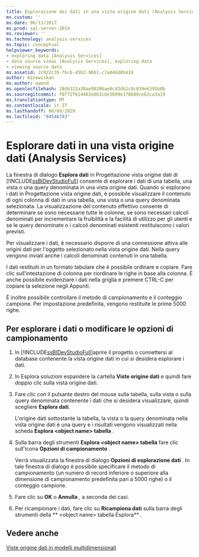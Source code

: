 ```yaml
---
title: Esplorazione dei dati in una vista origine dati (Analysis Services) | Microsoft Docs
ms.custom: ''
ms.date: 06/13/2017
ms.prod: sql-server-2014
ms.reviewer: ''
ms.technology: analysis-services
ms.topic: conceptual
helpviewer_keywords:
- exploring data [Analysis Services]
- data source views [Analysis Services], exploring data
- viewing source data
ms.assetid: 2c922c35-fbcb-45b2-96b1-c7a846d8b419
author: minewiskan
ms.author: owend
ms.openlocfilehash: 28db322a38ae90206ae0c43db1c8c039e6395b8b
ms.sourcegitcommit: f0772f614482e0b3cde3609e178689ce62ca3a19
ms.translationtype: MT
ms.contentlocale: it-IT
ms.lasthandoff: 06/09/2020
ms.locfileid: "84546743"
---
```

# <a name="explore-data-in-a-data-source-view-analysis-services"></a>Esplorare dati in una vista origine dati (Analysis Services)
  La finestra di dialogo **Esplora dati** in Progettazione vista origine dati di [!INCLUDE[ssBIDevStudioFull](../../includes/ssbidevstudiofull-md.md)] consente di esplorare i dati di una tabella, una vista o una query denominata in una vista origine dati. Quando si esplorano i dati in Progettazione vista origine dati, è possibile visualizzare il contenuto di ogni colonna di dati in una tabella, una vista o una query denominata selezionata. La visualizzazione del contenuto effettivo consente di determinare se sono necessarie tutte le colonne, se sono necessari calcoli denominati per incrementare la fruibilità e la facilità di utilizzo per gli utenti e se le query denominate o i calcoli denominati esistenti restituiscono i valori previsti.  
  
 Per visualizzare i dati, è necessario disporre di una connessione attiva alle origini dati per l'oggetto selezionato nella vista origine dati. Nella query vengono inviati anche i calcoli denominati contenuti in una tabella.  
  
 I dati restituiti in un formato tabulare che è possibile ordinare e copiare. Fare clic sull'intestazione di colonna per riordinare le righe in base alla colonna. È anche possibile evidenziare i dati nella griglia e premere CTRL-C per copiare la selezione negli Appunti.  
  
 È inoltre possibile controllare il metodo di campionamento e il conteggio campione. Per impostazione predefinita, vengono restituite le prime 5000 righe.  
  
## <a name="to-browse-data-or-change-sampling-options"></a>Per esplorare i dati o modificare le opzioni di campionamento  
  
1.  In [!INCLUDE[ssBIDevStudioFull](../../includes/ssbidevstudiofull-md.md)]aprire il progetto o connettersi al database contenente la vista origine dati in cui si desidera esplorare i dati.  
  
2.  In Esplora soluzioni espandere la cartella **Viste origine dati** e quindi fare doppio clic sulla vista origine dati.  
  
3.  Fare clic con il pulsante destro del mouse sulla tabella, sulla vista o sulla query denominata contenente i dati che si desidera visualizzare, quindi scegliere **Esplora dati**.  
  
     L'origine dati sottostante la tabella, la vista o la query denominata nella vista origine dati è una query e i risultati vengono visualizzati nella scheda **Esplora \<object name> tabella** .  
  
4.  Sulla barra degli strumenti **Esplora \<object name> tabella** fare clic sull'icona **Opzioni di campionamento** .  
  
     Verrà visualizzata la finestra di dialogo **Opzioni di esplorazione dati** . In tale finestra di dialogo è possibile specificare il metodo di campionamento (un numero di record inferiore o superiore alla dimensione di campionamento predefinita pari a 5000 righe) o il conteggio campione.  
  
5.  Fare clic su **OK** o **Annulla** , a seconda dei casi.  
  
6.  Per ricampionare i dati, fare clic su **Ricampiona dati** sulla barra degli strumenti della ** \<object name> tabella Esplora** .  
  
## <a name="see-also"></a>Vedere anche  
 [Viste origine dati in modelli multidimensionali](data-source-views-in-multidimensional-models.md)  
  
  

